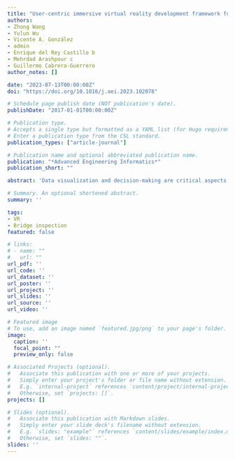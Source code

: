 ```yaml
---
title: "User-centric immersive virtual reality development framework for data visualization and decision-making in infrastructure remote inspections"
authors:
- Zhong Wang
- Yulun Wu
- Vicente A. González
- admin
- Enrique del Rey Castillo b
- Mehrdad Arashpour c
- Guillermo Cabrera-Guerrero 
author_notes: []

date: "2023-07-13T00:00:00Z"
doi: "https://doi.org/10.1016/j.aei.2023.102078"

# Schedule page publish date (NOT publication's date).
publishDate: "2017-01-01T00:00:00Z"

# Publication type.
# Accepts a single type but formatted as a YAML list (for Hugo requirements).
# Enter a publication type from the CSL standard.
publication_types: ["article-journal"]

# Publication name and optional abbreviated publication name.
publication: "*Advanced Engineering Informatics*"
publication_short: ""

abstract: 'Data visualization and decision-making are critical aspects of infrastructure inspections. Numerous research efforts have been made to develop practical remote inspection systems that overcome the limitations of conventional inspection methods. Although the integration of Immersive Virtual Reality (IVR) into remote inspection is currently being addressed, most IVR frameworks have focused on data accuracy and there has been a lack of research on developing human-centered IVR frameworks through usability evaluation. This paper addresses this limitation by proposing a new IVR development framework utilizing agile User Experience (UX) design techniques, which can be implemented in remote infrastructure inspections for data visualization and decision-making. Usability tests were conducted through a case study with 22 participants, using an IVR prototype developed in accordance with this framework. Following its implementation, the framework demonstrated its ability to identify damage via remote bridge inspection and achieved acceptable usability. Future research can build on the framework for semantic enrichment tasks.'

# Summary. An optional shortened abstract.
summary: ''

tags:
- VR
- Bridge inspection
featured: false

# links:
# - name: ""
#   url: ""
url_pdf: ''
url_code: ''
url_dataset: ''
url_poster: ''
url_project: ''
url_slides: ''
url_source: ''
url_video: ''

# Featured image
# To use, add an image named `featured.jpg/png` to your page's folder. 
image:
  caption: ''
  focal_point: ""
  preview_only: false

# Associated Projects (optional).
#   Associate this publication with one or more of your projects.
#   Simply enter your project's folder or file name without extension.
#   E.g. `internal-project` references `content/project/internal-project/index.md`.
#   Otherwise, set `projects: []`.
projects: []

# Slides (optional).
#   Associate this publication with Markdown slides.
#   Simply enter your slide deck's filename without extension.
#   E.g. `slides: "example"` references `content/slides/example/index.md`.
#   Otherwise, set `slides: ""`.
slides: ''
---
```


